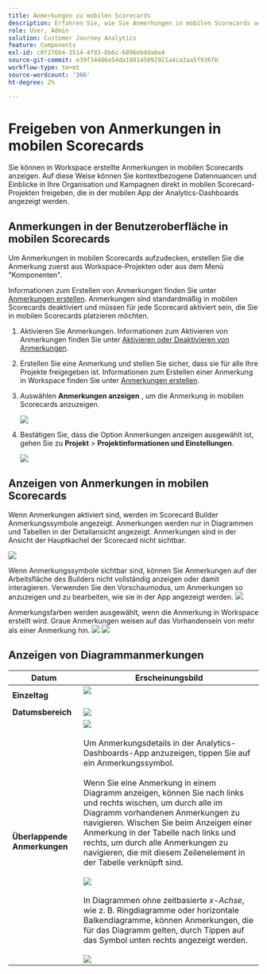 ```yaml
---
title: Anmerkungen zu mobilen Scorecards
description: Erfahren Sie, wie Sie Anmerkungen in mobilen Scorecards aufdecken.
role: User, Admin
solution: Customer Journey Analytics
feature: Components
exl-id: c0f276b4-3514-4f93-8b6c-6896eb4da6e4
source-git-commit: e39f34486e54da188145092921a4ca3aa5f936fb
workflow-type: tm+mt
source-wordcount: '366'
ht-degree: 2%

---
```



# Freigeben von Anmerkungen in mobilen Scorecards

Sie können in Workspace erstellte Anmerkungen in mobilen Scorecards anzeigen. Auf diese Weise können Sie kontextbezogene Datennuancen und Einblicke in Ihre Organisation und Kampagnen direkt in mobilen Scorecard-Projekten freigeben, die in der mobilen App der Analytics-Dashboards angezeigt werden.

## Anmerkungen in der Benutzeroberfläche in mobilen Scorecards

Um Anmerkungen in mobilen Scorecards aufzudecken, erstellen Sie die Anmerkung zuerst aus Workspace-Projekten oder aus dem Menü &quot;Komponenten&quot;.

Informationen zum Erstellen von Anmerkungen finden Sie unter [Anmerkungen erstellen](create-annotations.md). Anmerkungen sind standardmäßig in mobilen Scorecards deaktiviert und müssen für jede Scorecard aktiviert sein, die Sie in mobilen Scorecards platzieren möchten.

1. Aktivieren Sie Anmerkungen. Informationen zum Aktivieren von Anmerkungen finden Sie unter [Aktivieren oder Deaktivieren von Anmerkungen](overview.md#annotations-on-off).

1. Erstellen Sie eine Anmerkung und stellen Sie sicher, dass sie für alle Ihre Projekte freigegeben ist. Informationen zum Erstellen einer Anmerkung in Workspace finden Sie unter [Anmerkungen erstellen](create-annotations.md).

1. Auswählen **Anmerkungen anzeigen** , um die Anmerkung in mobilen Scorecards anzuzeigen.

   ![](assets/show-annotations.png)

1. Bestätigen Sie, dass die Option Anmerkungen anzeigen ausgewählt ist, gehen Sie zu **Projekt** > **Projektinformationen und Einstellungen**.

   ![](assets/project-info-settings.png)

## Anzeigen von Anmerkungen in mobilen Scorecards

Wenn Anmerkungen aktiviert sind, werden im Scorecard Builder Anmerkungssymbole angezeigt. Anmerkungen werden nur in Diagrammen und Tabellen in der Detailansicht angezeigt. Anmerkungen sind in der Ansicht der Hauptkachel der Scorecard nicht sichtbar.

![](assets/view-annotations.png)

Wenn Anmerkungssymbole sichtbar sind, können Sie Anmerkungen auf der Arbeitsfläche des Builders nicht vollständig anzeigen oder damit interagieren. Verwenden Sie den Vorschaumodus, um Anmerkungen so anzuzeigen und zu bearbeiten, wie sie in der App angezeigt werden. ![](assets/preview-icon.png)

Anmerkungsfarben werden ausgewählt, wenn die Anmerkung in Workspace erstellt wird. Graue Anmerkungen weisen auf das Vorhandensein von mehr als einer Anmerkung hin. ![](assets/gray-annotations1.png) ![](assets/gray-annotations2.png)

## Anzeigen von Diagrammanmerkungen

| Datum | Erscheinungsbild |
| --- | --- |
| **Einzeltag** | ![](assets/single-day-mobile-annotations.png)<br></br> |
| **Datumsbereich** | ![](assets/date-range.png) |
| **Überlappende Anmerkungen** | ![](assets/overlapping-annotations.png)<br></br>Um Anmerkungsdetails in der Analytics-Dashboards-App anzuzeigen, tippen Sie auf ein Anmerkungssymbol. <br></br>Wenn Sie eine Anmerkung in einem Diagramm anzeigen, können Sie nach links und rechts wischen, um durch alle im Diagramm vorhandenen Anmerkungen zu navigieren. Wischen Sie beim Anzeigen einer Anmerkung in der Tabelle nach links und rechts, um durch alle Anmerkungen zu navigieren, die mit diesem Zeilenelement in der Tabelle verknüpft sind. <br></br>![](assets/swipe-multiple-annotations.png) <br></br>In Diagrammen ohne zeitbasierte *x-Achse*, wie z. B. Ringdiagramme oder horizontale Balkendiagramme, können Anmerkungen, die für das Diagramm gelten, durch Tippen auf das Symbol unten rechts angezeigt werden.<br></br> ![](assets/charts-without-timebase.png) |
